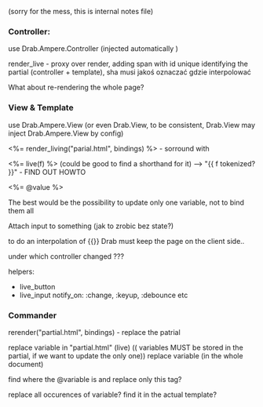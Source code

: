 (sorry for the mess, this is internal notes file)

### Controller:

use Drab.Ampere.Controller (injected automatically )

render_live - proxy over render, adding span with id unique identifying the partial (controller + template), sha
musi jakoś oznaczać gdzie interpolować


What about re-rendering the whole page?



### View & Template

use Drab.Ampere.View (or even Drab.View, to be consistent, Drab.View may inject Drab.Ampere.View by config)

<%= render_living("parial.html", bindings) %> - sorround with <span>

<%= live(f) %> (could be good to find a shorthand for it)
  --> "{{ f tokenized? }}" - FIND OUT HOWTO
<div class="class-<%= live(@class) %>"><%= @value %></div>

The best would be the possibility to update only one variable, not to bind them all


Attach input to something (jak to zrobic bez state?)

to do an interpolation of {{}} Drab must keep the page on the client side..

<div> under which controller changed ???


helpers:

* live_button
* live_input notify_on: :change, :keyup, :debounce etc

### Commander

rerender("partial.html", bindings) - replace the patrial

replace variable in "partial.html" (live) (( variables MUST be stored in the partial, if we want to update the only one))
replace variable (in the whole document)

find where the @variable is and replace only this tag?

replace all occurences of variable? find it in the actual template?
